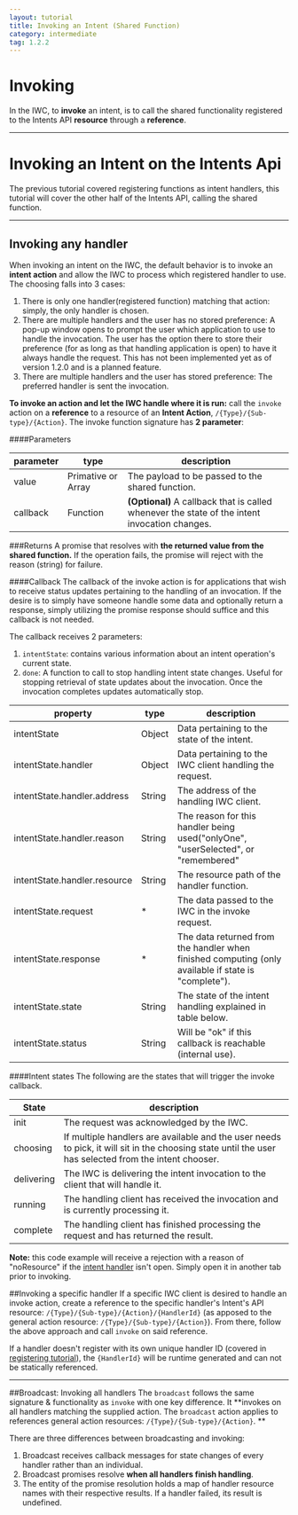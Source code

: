 ```yaml
---
layout: tutorial
title: Invoking an Intent (Shared Function)
category: intermediate
tag: 1.2.2
---
```

# Invoking
In the IWC, to **invoke** an intent, is to call the shared functionality
registered to the Intents API **resource** through a **reference**.

***

# Invoking an Intent on the Intents Api
The previous tutorial covered registering functions as intent handlers,
this tutorial will cover the other half of the Intents API, calling the shared
function.

***

## Invoking any handler
When invoking an intent on the IWC, the default behavior is to invoke an
**intent action** and allow the IWC to process which registered handler to use.
The choosing falls into 3 cases:

 1. There is only one handler(registered function) matching that action: simply,
  the only handler is chosen.
 2. There are multiple handlers and the user has no stored preference: A pop-up
 window opens to prompt the user which application to use to handle the
 invocation. The user has the option there to store their preference (for as long
 as that handling application is open) to have it always handle the request.
 This has not been implemented yet as of version 1.2.0 and is a planned feature.
 3. There are multiple handlers and the user has stored preference: The
 preferred handler is sent the invocation.


**To invoke an action and let the IWC handle where it is run:** call the
`invoke` action on a **reference** to a resource of an **Intent Action**,
`/{Type}/{Sub-type}/{Action}`. The invoke function signature has **2 parameter**:

####Parameters

| parameter | type   | description                                             |
|-----------|--------|---------------------------------------------------------|
| value   | Primative or Array | The payload to be passed to the shared function. |
| callback  | Function| **(Optional)** A callback that is called whenever the state of the intent invocation changes.|

###Returns
A promise that resolves with **the returned value from the shared function.** If
the operation fails, the promise will reject with the reason (string) for failure.


####Callback
The callback of the invoke action is for applications that wish to receive
status updates pertaining to the handling of an invocation. If the desire is to
simply have someone handle some data and optionally return a response, simply
utilizing the promise response should suffice and this callback is not needed.


The callback receives 2 parameters:
 1. `intentState`: contains various information about an intent operation's current state.
 2. `done`: A function to call to stop handling intent state changes. Useful for
 stopping retrieval of state updates about the invocation. Once the invocation
 completes updates automatically stop.

| property | type   | description                                |
|----------|--------|--------------------------------------------|
| intentState   | Object | Data pertaining to the state of the intent.|
| intentState.handler| Object| Data pertaining to the IWC client handling the request.|
| intentState.handler.address| String| The address of the handling IWC client.|
| intentState.handler.reason| String| The reason for this handler being used("onlyOne", "userSelected", or "remembered"|
| intentState.handler.resource| String| The resource path of the handler function.|
| intentState.request| * | The data passed to the IWC in the invoke request.|
| intentState.response | * | The data returned from the handler when finished computing (only available if state is "complete").|
| intentState.state | String | The state of the intent handling explained in table below.|
| intentState.status | String | Will be "ok" if this callback is reachable (internal use).|

####Intent states
The following are the states that will trigger the invoke callback.

| State   | description                                |
|---------|--------------------------------------------|
| init    | The request was acknowledged by the IWC.   |
| choosing| If multiple handlers are available and the user needs to pick, it will sit in the choosing state until the user has selected from the intent chooser.   |
| delivering| The IWC is delivering the intent invocation to the client that will handle it. |
| running | The handling client has received the invocation and is currently processing it. |
| complete| The handling client has finished processing the request and has returned the result. |


**Note:** this code example will receive a rejection with a reason of "noResource"
 if the [intent handler](http://s.codepen.io/Kevin-K/debug/xZbdLv) isn't open.
 Simply open it in another tab prior to invoking.
<p data-height="500" data-theme-id="0" data-slug-hash="yeoXbq" data-default-tab="js" data-user="Kevin-K" class='codepen'>

##Invoking a specific handler
If a specific IWC client is desired to handle an invoke action, create a
reference to the specific handler's Intent's API resource:
`/{Type}/{Sub-type}/{Action}/{HandlerId}` (as apposed to the general action
resource: `/{Type}/{Sub-type}/{Action}`). From there, follow the above approach
and call `invoke` on said reference.

If a handler doesn't register with its own unique handler ID (covered in
[registering tutorial](11_intentRegister.html)),
the `{HandlerId}` will be runtime generated and can not be statically referenced.

***

##Broadcast: Invoking all handlers
The `broadcast` follows the same signature & functionality as `invoke` with
one key difference. It **invokes on all handlers matching the supplied action.
The `broadcast` action applies to references general action resources:
`/{Type}/{Sub-type}/{Action}`. **

There are three differences between broadcasting and invoking:

1. Broadcast receives callback messages for state changes of every handler rather
 than an individual.
2. Broadcast promises resolve **when all handlers finish handling**.
3. The entity of the promise resolution holds a map of handler resource names
with their respective results. If a handler failed, its result is undefined.

<p data-height="500" data-theme-id="0" data-slug-hash="NxvgXy" data-default-tab="js" data-user="Kevin-K" class='codepen'>
